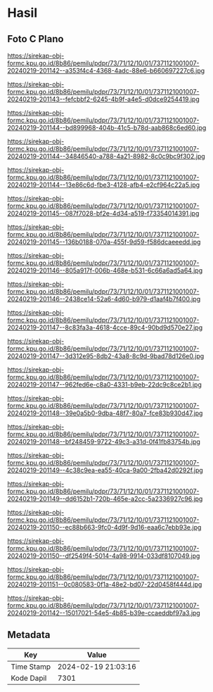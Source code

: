 # Hasil

## Foto C Plano

https://sirekap-obj-formc.kpu.go.id/8b86/pemilu/pdpr/73/71/12/10/01/7371121001007-20240219-201142--a353f4c4-4368-4adc-88e6-b660697227c6.jpg

https://sirekap-obj-formc.kpu.go.id/8b86/pemilu/pdpr/73/71/12/10/01/7371121001007-20240219-201143--fefcbbf2-6245-4b9f-a4e5-d0dce9254419.jpg

https://sirekap-obj-formc.kpu.go.id/8b86/pemilu/pdpr/73/71/12/10/01/7371121001007-20240219-201144--bd899968-404b-41c5-b78d-aab868c6ed60.jpg

https://sirekap-obj-formc.kpu.go.id/8b86/pemilu/pdpr/73/71/12/10/01/7371121001007-20240219-201144--34846540-a788-4a21-8982-8c0c9bc9f302.jpg

https://sirekap-obj-formc.kpu.go.id/8b86/pemilu/pdpr/73/71/12/10/01/7371121001007-20240219-201144--13e86c6d-fbe3-4128-afb4-e2cf964c22a5.jpg

https://sirekap-obj-formc.kpu.go.id/8b86/pemilu/pdpr/73/71/12/10/01/7371121001007-20240219-201145--087f7028-bf2e-4d34-a519-f73354014391.jpg

https://sirekap-obj-formc.kpu.go.id/8b86/pemilu/pdpr/73/71/12/10/01/7371121001007-20240219-201145--136b0188-070a-455f-9d59-f586dcaeeedd.jpg

https://sirekap-obj-formc.kpu.go.id/8b86/pemilu/pdpr/73/71/12/10/01/7371121001007-20240219-201146--805a917f-006b-468e-b531-6c66a6ad5a64.jpg

https://sirekap-obj-formc.kpu.go.id/8b86/pemilu/pdpr/73/71/12/10/01/7371121001007-20240219-201146--2438ce14-52a6-4d60-b979-d1aaf4b7f400.jpg

https://sirekap-obj-formc.kpu.go.id/8b86/pemilu/pdpr/73/71/12/10/01/7371121001007-20240219-201147--8c83fa3a-4618-4cce-89c4-90bd9d570e27.jpg

https://sirekap-obj-formc.kpu.go.id/8b86/pemilu/pdpr/73/71/12/10/01/7371121001007-20240219-201147--3d312e95-8db2-43a8-8c9d-9bad78d126e0.jpg

https://sirekap-obj-formc.kpu.go.id/8b86/pemilu/pdpr/73/71/12/10/01/7371121001007-20240219-201147--962fed6e-c8a0-4331-b9eb-22dc9c8ce2b1.jpg

https://sirekap-obj-formc.kpu.go.id/8b86/pemilu/pdpr/73/71/12/10/01/7371121001007-20240219-201148--39e0a5b0-9dba-48f7-80a7-fce83b930d47.jpg

https://sirekap-obj-formc.kpu.go.id/8b86/pemilu/pdpr/73/71/12/10/01/7371121001007-20240219-201148--bf248459-9722-49c3-a31d-0f41fb83754b.jpg

https://sirekap-obj-formc.kpu.go.id/8b86/pemilu/pdpr/73/71/12/10/01/7371121001007-20240219-201149--4c38c9ea-ea55-40ca-9a00-2fba42d0292f.jpg

https://sirekap-obj-formc.kpu.go.id/8b86/pemilu/pdpr/73/71/12/10/01/7371121001007-20240219-201149--dd6152b1-720b-465e-a2cc-5a2336927c96.jpg

https://sirekap-obj-formc.kpu.go.id/8b86/pemilu/pdpr/73/71/12/10/01/7371121001007-20240219-201150--ec88b663-9fc0-4d9f-9d16-eaa6c7ebb93e.jpg

https://sirekap-obj-formc.kpu.go.id/8b86/pemilu/pdpr/73/71/12/10/01/7371121001007-20240219-201150--df2549f4-5014-4a98-9914-033df8107049.jpg

https://sirekap-obj-formc.kpu.go.id/8b86/pemilu/pdpr/73/71/12/10/01/7371121001007-20240219-201151--0c080583-0f1a-48e2-bd07-22d0458f444d.jpg

https://sirekap-obj-formc.kpu.go.id/8b86/pemilu/pdpr/73/71/12/10/01/7371121001007-20240219-201142--15017021-54e5-4b85-b39e-ccaeddbf97a3.jpg


## Metadata

| Key        | Value               |
| ---------- | ------------------- |
| Time Stamp | 2024-02-19 21:03:16 |
| Kode Dapil | 7301                |



